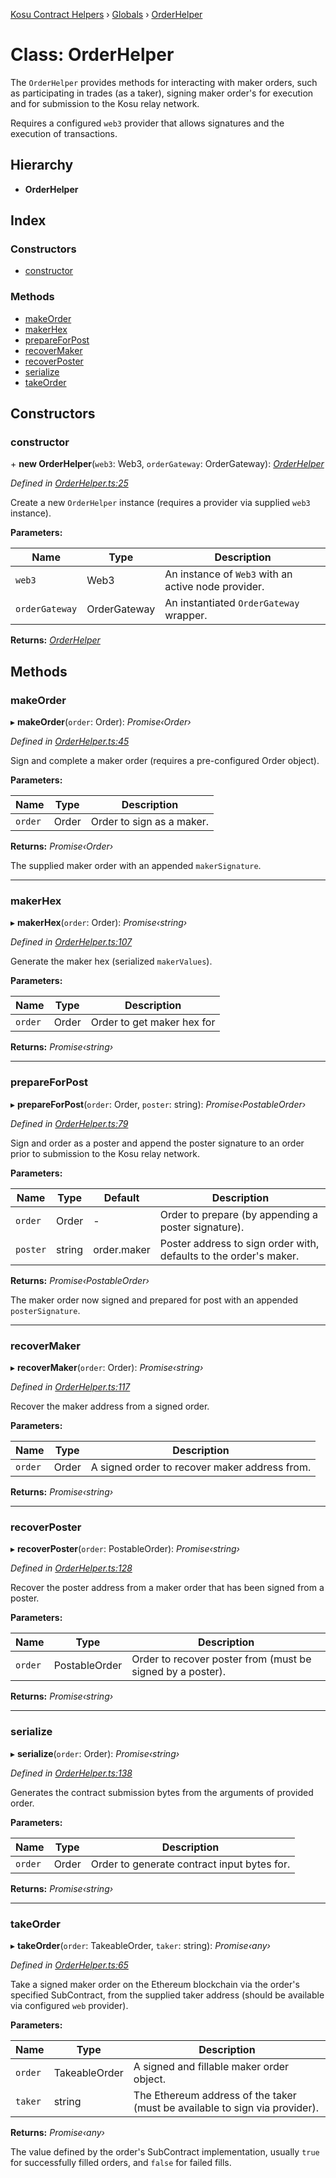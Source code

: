 [Kosu Contract Helpers](../README.md) › [Globals](../globals.md) › [OrderHelper](orderhelper.md)

# Class: OrderHelper

The `OrderHelper` provides methods for interacting with maker orders, such as
participating in trades (as a taker), signing maker order's for execution and
for submission to the Kosu relay network.

Requires a configured `web3` provider that allows signatures and the execution
of transactions.

## Hierarchy

-   **OrderHelper**

## Index

### Constructors

-   [constructor](orderhelper.md#constructor)

### Methods

-   [makeOrder](orderhelper.md#makeorder)
-   [makerHex](orderhelper.md#makerhex)
-   [prepareForPost](orderhelper.md#prepareforpost)
-   [recoverMaker](orderhelper.md#recovermaker)
-   [recoverPoster](orderhelper.md#recoverposter)
-   [serialize](orderhelper.md#serialize)
-   [takeOrder](orderhelper.md#takeorder)

## Constructors

### constructor

\+ **new OrderHelper**(`web3`: Web3, `orderGateway`: OrderGateway): _[OrderHelper](orderhelper.md)_

_Defined in [OrderHelper.ts:25](https://github.com/ParadigmFoundation/kosu-monorepo/blob/67119cd9/packages/kosu-contract-helpers/src/OrderHelper.ts#L25)_

Create a new `OrderHelper` instance (requires a provider via supplied `web3`
instance).

**Parameters:**

| Name           | Type         | Description                                         |
| -------------- | ------------ | --------------------------------------------------- |
| `web3`         | Web3         | An instance of `Web3` with an active node provider. |
| `orderGateway` | OrderGateway | An instantiated `OrderGateway` wrapper.             |

**Returns:** _[OrderHelper](orderhelper.md)_

## Methods

### makeOrder

▸ **makeOrder**(`order`: Order): _Promise‹Order›_

_Defined in [OrderHelper.ts:45](https://github.com/ParadigmFoundation/kosu-monorepo/blob/67119cd9/packages/kosu-contract-helpers/src/OrderHelper.ts#L45)_

Sign and complete a maker order (requires a pre-configured Order object).

**Parameters:**

| Name    | Type  | Description               |
| ------- | ----- | ------------------------- |
| `order` | Order | Order to sign as a maker. |

**Returns:** _Promise‹Order›_

The supplied maker order with an appended `makerSignature`.

---

### makerHex

▸ **makerHex**(`order`: Order): _Promise‹string›_

_Defined in [OrderHelper.ts:107](https://github.com/ParadigmFoundation/kosu-monorepo/blob/67119cd9/packages/kosu-contract-helpers/src/OrderHelper.ts#L107)_

Generate the maker hex (serialized `makerValues`).

**Parameters:**

| Name    | Type  | Description                |
| ------- | ----- | -------------------------- |
| `order` | Order | Order to get maker hex for |

**Returns:** _Promise‹string›_

---

### prepareForPost

▸ **prepareForPost**(`order`: Order, `poster`: string): _Promise‹PostableOrder›_

_Defined in [OrderHelper.ts:79](https://github.com/ParadigmFoundation/kosu-monorepo/blob/67119cd9/packages/kosu-contract-helpers/src/OrderHelper.ts#L79)_

Sign and order as a poster and append the poster signature to an order
prior to submission to the Kosu relay network.

**Parameters:**

| Name     | Type   | Default     | Description                                                       |
| -------- | ------ | ----------- | ----------------------------------------------------------------- |
| `order`  | Order  | -           | Order to prepare (by appending a poster signature).               |
| `poster` | string | order.maker | Poster address to sign order with, defaults to the order's maker. |

**Returns:** _Promise‹PostableOrder›_

The maker order now signed and prepared for post with an appended `posterSignature`.

---

### recoverMaker

▸ **recoverMaker**(`order`: Order): _Promise‹string›_

_Defined in [OrderHelper.ts:117](https://github.com/ParadigmFoundation/kosu-monorepo/blob/67119cd9/packages/kosu-contract-helpers/src/OrderHelper.ts#L117)_

Recover the maker address from a signed order.

**Parameters:**

| Name    | Type  | Description                                   |
| ------- | ----- | --------------------------------------------- |
| `order` | Order | A signed order to recover maker address from. |

**Returns:** _Promise‹string›_

---

### recoverPoster

▸ **recoverPoster**(`order`: PostableOrder): _Promise‹string›_

_Defined in [OrderHelper.ts:128](https://github.com/ParadigmFoundation/kosu-monorepo/blob/67119cd9/packages/kosu-contract-helpers/src/OrderHelper.ts#L128)_

Recover the poster address from a maker order that has been signed from a
poster.

**Parameters:**

| Name    | Type          | Description                                                |
| ------- | ------------- | ---------------------------------------------------------- |
| `order` | PostableOrder | Order to recover poster from (must be signed by a poster). |

**Returns:** _Promise‹string›_

---

### serialize

▸ **serialize**(`order`: Order): _Promise‹string›_

_Defined in [OrderHelper.ts:138](https://github.com/ParadigmFoundation/kosu-monorepo/blob/67119cd9/packages/kosu-contract-helpers/src/OrderHelper.ts#L138)_

Generates the contract submission bytes from the arguments of provided order.

**Parameters:**

| Name    | Type  | Description                                 |
| ------- | ----- | ------------------------------------------- |
| `order` | Order | Order to generate contract input bytes for. |

**Returns:** _Promise‹string›_

---

### takeOrder

▸ **takeOrder**(`order`: TakeableOrder, `taker`: string): _Promise‹any›_

_Defined in [OrderHelper.ts:65](https://github.com/ParadigmFoundation/kosu-monorepo/blob/67119cd9/packages/kosu-contract-helpers/src/OrderHelper.ts#L65)_

Take a signed maker order on the Ethereum blockchain via the order's
specified SubContract, from the supplied taker address (should be available
via configured `web` provider).

**Parameters:**

| Name    | Type          | Description                                                                 |
| ------- | ------------- | --------------------------------------------------------------------------- |
| `order` | TakeableOrder | A signed and fillable maker order object.                                   |
| `taker` | string        | The Ethereum address of the taker (must be available to sign via provider). |

**Returns:** _Promise‹any›_

The value defined by the order's SubContract implementation, usually `true`
for successfully filled orders, and `false` for failed fills.
